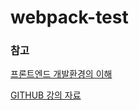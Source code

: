 # webpack-test

### 참고

[프론트엔드 개발환경의 이해](https://jeonghwan-kim.github.io/posts?series=%ED%94%84%EB%A1%A0%ED%8A%B8%EC%97%94%EB%93%9C%20%EA%B0%9C%EB%B0%9C%ED%99%98%EA%B2%BD%EC%9D%98%20%EC%9D%B4%ED%95%B4)

[GITHUB 강의 자료](https://github.com/jeonghwan-kim/lecture-frontend-dev-env)
